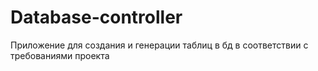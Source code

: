 # Database-controller
Приложение для создания и генерации таблиц в бд в соответствии с требованиями проекта
